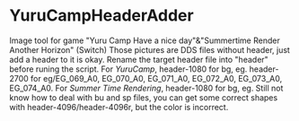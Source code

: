 # YuruCampHeaderAdder
Image tool for game "Yuru Camp Have a nice day"&amp;"Summertime Render Another Horizon" (Switch)
Those pictures are DDS files without header, just add a header to it is okay.
Rename the target header file into "header" before runing the script.
For _YuruCamp_, header-1080 for bg, eg. header-2700 for eg/EG_069_A0, EG_070_A0, EG_071_A0, EG_072_A0, EG_073_A0, EG_074_A0.
For _Summer Time Rendering_, header-1080 for bg, eg.
Still not know how to deal with bu and sp files, you can get some correct shapes with header-4096/header-4096r, but the color is incorrect.
